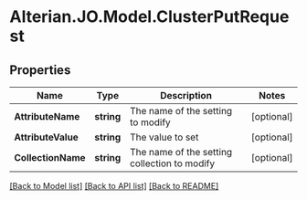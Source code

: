 # Alterian.JO.Model.ClusterPutRequest

## Properties

Name | Type | Description | Notes
------------ | ------------- | ------------- | -------------
**AttributeName** | **string** | The name of the setting to modify | [optional] 
**AttributeValue** | **string** | The value to set | [optional] 
**CollectionName** | **string** | The name of the setting collection to modify | [optional] 

[[Back to Model list]](../README.md#documentation-for-models) [[Back to API list]](../README.md#documentation-for-api-endpoints) [[Back to README]](../README.md)

